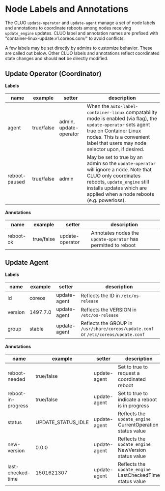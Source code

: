 # Node Labels and Annotations

The CLUO `update-operator` and `update-agent` manage a set of node labels and annotations to coordinate reboots among nodes receiving `update_engine` updates. CLUO label and annotation names are prefixed with "container-linux-update.v1.coreos.com/" to avoid conflicts.

A few labels may be set directly by admins to customize behavior. These are called out below. Other CLUO labels and annotations reflect coordinated state changes and should **not** be directly modified.

## Update Operator (Coordinator)

**Labels**

| name  | example    | setter | description |
|-------|------------|--------|---------------|
| agent | true/false | admin, update-operator | When the `auto-label-container-linux` compatability mode is enabled (via flag), the `update-operator` sets agent true on Container Linux nodes. This is a convenient label that users may node selector upon, if desired. |
| reboot-paused  | true/false | admin | May be set to true by an admin so the `update-operator` will ignore a node. Note that CLUO only coordinates reboots, `update_engine` still installs updates which are applied when a node reboots (e.g. powerloss). |

**Annotations**

| name      | example    | setter | description |
|-----------|------------|--------|-------------|
| reboot-ok | true/false | update-operator | Annotates nodes the `update-operator` has permitted to reboot |

## Update Agent

**Labels**

| name | example | setter           | description |
|------|---------|------------------|-------------|
| id   | coreos  |  update-agent    | Reflects the ID in `/etc/os-release` |
| version | 1497.7.0 | update-agent | Reflects the VERSION in `/etc/os-release` |
| group | stable | update-agent     | Reflects the GROUP in `/usr/share/coreos/update.conf` or `/etc/coreos/update.conf` |

**Annotations**

| name | example | setter           | description |
|------|---------|------------------|-------------|
| reboot-needed  | true/false | update-agent | Set to true to request a coordinated reboot |
| reboot-in-progress | true/false | update-agent | Set to true to indicate a reboot is in progress |
| status | UPDATE_STATUS_IDLE | update-agent | Reflects the `update_engine` CurrentOperation status value |
| new-version       | 0.0.0      | update-agent | Reflects the `update_engine` NewVersion status value |
| last-checked-time | 1501621307 | update-agent | Reflects the `update_engine` LastCheckedTime status value |

